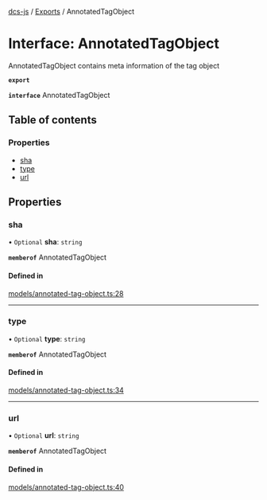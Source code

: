 [dcs-js](../README.md) / [Exports](../modules.md) / AnnotatedTagObject

# Interface: AnnotatedTagObject

AnnotatedTagObject contains meta information of the tag object

**`export`**

**`interface`** AnnotatedTagObject

## Table of contents

### Properties

- [sha](AnnotatedTagObject.md#sha)
- [type](AnnotatedTagObject.md#type)
- [url](AnnotatedTagObject.md#url)

## Properties

### <a id="sha" name="sha"></a> sha

• `Optional` **sha**: `string`

**`memberof`** AnnotatedTagObject

#### Defined in

[models/annotated-tag-object.ts:28](https://github.com/unfoldingWord/dcs-js/blob/dd84989/models/annotated-tag-object.ts#L28)

___

### <a id="type" name="type"></a> type

• `Optional` **type**: `string`

**`memberof`** AnnotatedTagObject

#### Defined in

[models/annotated-tag-object.ts:34](https://github.com/unfoldingWord/dcs-js/blob/dd84989/models/annotated-tag-object.ts#L34)

___

### <a id="url" name="url"></a> url

• `Optional` **url**: `string`

**`memberof`** AnnotatedTagObject

#### Defined in

[models/annotated-tag-object.ts:40](https://github.com/unfoldingWord/dcs-js/blob/dd84989/models/annotated-tag-object.ts#L40)
